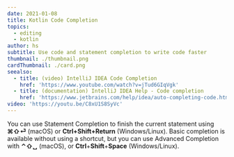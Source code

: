 ```yaml
---
date: 2021-01-08
title: Kotlin Code Completion
topics:
  - editing
  - kotlin
author: hs
subtitle: Use code and statement completion to write code faster
thumbnail: ./thumbnail.png
cardThumbnail: ./card.png
seealso:
  - title: (video) IntelliJ IDEA Code Completion
    href: 'https://www.youtube.com/watch?v=jTud6GIqVgk'
  - title: (documentation) IntelliJ IDEA Help - Code completion
    href: 'https://www.jetbrains.com/help/idea/auto-completing-code.html'
video: 'https://youtu.be/C8xU1S8SyVc'
---
```

You can use Statement Completion to finish the current statement using **⌘⇧⏎** (macOS) or **Ctrl+Shift+Return** (Windows/Linux). Basic completion is available without using a shortcut, but you can use Advanced Completion with **⌃⇧␣** (macOS), or **Ctrl**+**Shift**+**Space** (Windows/Linux).
